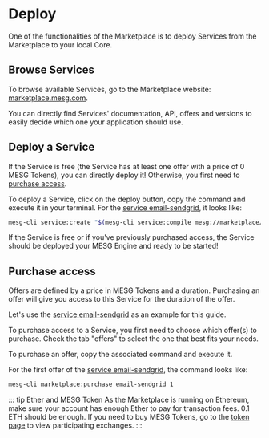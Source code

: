 # Deploy

One of the functionalities of the Marketplace is to deploy Services from the Marketplace to your local Core.

## Browse Services

To browse available Services, go to the Marketplace website: [marketplace.mesg.com](https://marketplace.mesg.com).

You can directly find Services' documentation, API, offers and versions to easily decide which one your application should use.

## Deploy a Service

If the Service is free (the Service has at least one offer with a price of 0 MESG Tokens), you can directly deploy it! Otherwise, you first need to [purchase access](#purchase-access).

To deploy a Service, click on the deploy button, copy the command and execute it in your terminal.
For the [service email-sendgrid](https://marketplace.mesg.com/services/email-sendgrid), it looks like:
```bash
mesg-cli service:create "$(mesg-cli service:compile mesg://marketplace/service/8mcRi836QZZmYAvt2o7RgHdUjsvGsdnPdSHVBq25jjyB)"
```

If the Service is free or if you've previously purchased access, the Service should be deployed your MESG Engine and ready to be started!

## Purchase access

Offers are defined by a price in MESG Tokens and a duration. Purchasing an offer will give you access to this Service for the duration of the offer.

Let's use the [service email-sendgrid](https://marketplace.mesg.com/services/email-sendgrid) as an example for this guide.

To purchase access to a Service, you first need to choose which offer(s) to purchase. Check the tab "offers" to select the one that best fits your needs.

To purchase an offer, copy the associated command and execute it.

For the first offer of the [service email-sendgrid](https://marketplace.mesg.com/services/email-sendgrid), the command looks like:
```bash
mesg-cli marketplace:purchase email-sendgrid 1
```

::: tip Ether and MESG Token
As the Marketplace is running on Ethereum, make sure your account has enough Ether to pay for transaction fees. 0.1 ETH should be enough. If you need to buy MESG Tokens, go to the [token page](https://mesg.com/token/) to view participating exchanges.
:::
